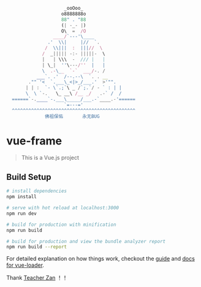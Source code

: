 ```javascript
                     _ooOoo_
                    o8888888o
                    88" . "88
                    (| -_- |)
                    O\  =  /O
                 ____/`---'\____
               .'  \\|     |//  `.
              /  \\|||  :  |||//  \
             /  _||||| -:- |||||-  \
             |   | \\\  -  /// |   |
             | \_|  ''\---/''  |   |
             \  .-\__  `-`  ___/-. /
           ___`. .'  /--.--\  `. . __
        ."" '<  `.___\_<|>_/___.'  >'"".
       | | :  `- \`.;`\ _ /`;.`/ - ` : | |
       \  \ `-.   \_ __\ /__ _/   .-` /  /
  ======`-.____`-.___\_____/___.-`____.-'======
                     `=---='
  ^^^^^^^^^^^^^^^^^^^^^^^^^^^^^^^^^^^^^^^^^^^^^
              佛祖保佑       永无BUG
```
# vue-frame

> This is a Vue.js project

## Build Setup

``` bash
# install dependencies
npm install

# serve with hot reload at localhost:3000
npm run dev

# build for production with minification
npm run build

# build for production and view the bundle analyzer report
npm run build --report
```

For detailed explanation on how things work, checkout the [guide](http://vuejs-templates.github.io/webpack/) and [docs for vue-loader](http://vuejs.github.io/vue-loader).

Thank [Teacher Zan](https://github.com/zhangzan) ！！
